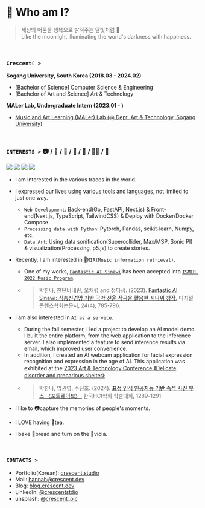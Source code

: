 # 🌙 Who am I?
> 세상의 어둠을 행복으로 밝혀주는 달빛처럼 🌃 <br/>
> Like the moonlight illuminating the world's darkness with happiness.

<br />

### `Crescent☾ >`
**Sogang University, South Korea (2018.03 - 2024.02)**
- [Bachelor of Science] Computer Science & Engineering
- [Bachelor of Art and Science] Art & Technology 

**MALer Lab, Undergraduate Intern (2023.01 - )**
- [Music and Art Learning (MALer) Lab (@ Dept. Art & Technology, Sogang University)](https://github.com/MALerLab)


<br />

### **`INTERESTS >`** 📷 / 🍵 / 🎻 / 🥐 / 🔮 / 👩‍💻 / 🌌

<img src="https://img.shields.io/badge/Next.js-000000?style=for-the-badge&logo=Next.js&logoColor=white"> <img src="https://img.shields.io/badge/PyTorch-%23EE4C2C.svg?style=for-the-badge&logo=PyTorch&logoColor=white"> <img src="https://img.shields.io/badge/Go-00ADD8?style=for-the-badge&logo=Go&logoColor=white"> <img src="https://img.shields.io/badge/Adobe%20Lightroom-31A8FF?style=for-the-badge&logo=Adobe%20Lightroom&logoColor=black"> 


- I am interested in the various traces in the world.
- I expressed our lives using various tools and languages, not limited to just one way.
  - `Web Development`: Back-end(Go, FastAPI, Next.js) & Front-end(Next.js, TypeScript, TailwindCSS) & Deploy with Docker/Docker Compose
  - `Processing data with Python`: Pytorch, Pandas, scikit-learn, Numpy, etc.
  - `Data Art`: Using data sonification(Supercollider, Max/MSP, Sonic PI) & visualization(Processing, p5.js) to create stories.
- Recently, I am interested in 🎼`MIR(Music information retrieval)`.
  - One of my works, [`Fantastic AI Sinawi`](https://www.youtube.com/watch?v=JQMfEKEXb0s) has been accepted into [`ISMIR 2022 Music Program`](https://ismir2022program.ismir.net/music_347.html).
  - > 박한나, 한단비내린, 오채령 and 정다샘. (2023). [Fantastic AI Sinawi: 심층신경망 기반 국악 선율 작곡을 활용한 시나위 창작.](https://www.kci.go.kr/kciportal/ci/sereArticleSearch/ciSereArtiView.kci?sereArticleSearchBean.artiId=ART002952465) 디지털콘텐츠학회논문지, 24(4), 785-796.
- I am also interested in `AI as a service`.
  - During the fall semester, I led a project to develop an AI model demo. I built the entire platform, from the web application to the inference server. I also implemented a feature to send inference results via email, which improved user convenience.
  - In addition, I created an AI webcam application for facial expression recognition and expression in the age of AI. This application was exhibited at the [2023 Art & Technology Conference 《Delicate disorder and precarious shelter》](https://www.instagram.com/atc.sogang/)
  - > 박한나, 임권영, 주진호. (2024). [표정 인식 인공지능 기반 즉석 사진 부스 〈포토웨이브〉.](https://www.dbpia.co.kr/journal/articleDetail?nodeId=NODE11714852) 한국HCI학회 학술대회, 1289-1291.
  
- I like to 📷capture the memories of people's moments.
- I LOVE having 🍵tea. 
- I bake 🥐bread and turn on the 🎻viola.

<br />

### **`CONTACTS >`**

- Portfolio(Korean): [crescent.studio](https://www.crescent.studio/)
- Mail: hannah@crescent.dev
- Blog: [blog.crescent.dev](https://blog.crescent.dev/)
- LinkedIn: [@crescentstdio](https://www.linkedin.com/in/crescentstdio/)
- unsplash: [@crescent_pic](https://unsplash.com/@crescent_pic)
